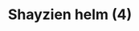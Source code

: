 ---
layout: item
title: Shayzien helm (4)
item-id: 13374
datatable: true
id: 13374
name: "Shayzien helm (4)"
members: true
lowalch: 24
highalch: 36
examine: "Dress like a tier 4 Shayzien soldier."
monsters:
  - id: 6911
    name: "Soldier (tier 4)"
    members: true
    combat_level: 70
    wiki_url: "https://oldschool.runescape.wiki/w/Soldier_(tier_4)"
    drops:
      - quantity: "1"
        rarity: 1
    image: "https://oldschool.runescape.wiki/images/thumb/a/aa/Soldier_%28tier_4%29.png/120px-Soldier_%28tier_4%29.png?982f9"
---